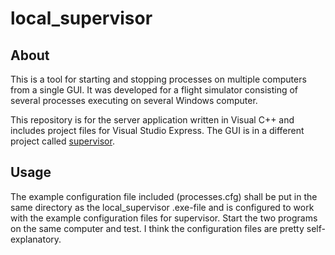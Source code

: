 # local_supervisor
## About
This is a tool for starting and stopping processes on multiple computers from a single GUI. It was developed for a flight simulator consisting of several processes executing on several Windows computer.

This repository is for the server application written in Visual C++ and includes project files for Visual Studio Express. The GUI is in a different project called [supervisor](http://github.com/brydling/supervisor).
## Usage
The example configuration file included (processes.cfg) shall be put in the same directory as the local_supervisor .exe-file and is configured to work with the example configuration files for supervisor. Start the two programs on the same computer and test. I think the configuration files are pretty self-explanatory.
